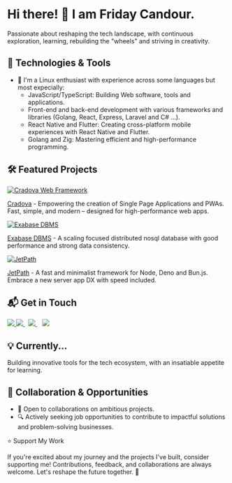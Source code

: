 # Hi there! 👋 I am Friday Candour.

Passionate about reshaping the tech landscape, with continuous exploration, learning, rebuilding the "wheels" and striving in creativity.

## 🚀 Technologies & Tools

- 🐧 I'm a Linux enthusiast with experience across some languages but most expecially:
  - JavaScript/TypeScript: Building Web software, tools and applications.
  - Front-end and back-end development with various frameworks and libraries (Golang, React, Express, Laravel and C# ...).
  - React Native and Flutter: Creating cross-platform mobile experiences with React Native and Flutter.
  - Golang and Zig: Mastering efficient and high-performance programming.

## 🛠️ Featured Projects

[![Cradova Web Framework](https://github-readme-stats.vercel.app/api/pin/?username=fridaycandour&repo=cradova)](https://github.com/fridaycandour/cradova)

[Cradova](https://github.com/fridaycandour/cradova) - Empowering the creation of Single Page Applications and PWAs.
Fast, simple, and modern – designed for high-performance web apps.

[![Exabase DBMS](https://github-readme-stats.vercel.app/api/pin/?username=Uiedbook&repo=Exabase)](https://github.com/Uiedbook/Exabase)

[Exabase DBMS](https://github.com/Uiedbook/Exabase) - A scaling focused distributed nosql database with good performance and strong data consistency.

[![JetPath](https://github-readme-stats.vercel.app/api/pin/?username=Uiedbook&repo=JetPath)](https://github.com/Uiedbook/JetPath)

[JetPath](https://github.com/Uiedbook/JetPath) - A fast and minimalist framework for Node, Deno and Bun.js. Embrace a new server app DX with speed included.

## 📬 Get in Touch

<a href="https://www.twitter.com/fridaycandour" alt="Follow Me on Twitter"> 
    <img src="https://img.shields.io/badge/twitter-%231DA1F2.svg?&style=for-the-badge&logo=twitter&logoColor=white" />
</a>
<a href="https://www.linkedin.com/in/friday-candour-8a18011a5/" alt="Connect on LinkedIn"> 
  <img src="https://img.shields.io/badge/linkedin-%230077B5.svg?&style=for-the-badge&logo=linkedin&logoColor=white" />
</a>&nbsp;
<a href="mailto:fridaycandours@gmail.com">
  <img src="https://img.shields.io/badge/email me-%23D14836.svg?&style=for-the-badge&logo=gmail&logoColor=white" />
</a>&nbsp;&nbsp;

<a href="https://api.whatsapp.com/send?phone=2348166948755&text=Hello%20Friday,%20I%20got%20your%20contact%20from%20your%20Github%20profile" alt="Connect on Whatsapp"> 
    <img src="https://img.shields.io/badge/WHATSAPP-%2325D366.svg?&style=for-the-badge&logo=whatsapp&logoColor=white" />
</a> 
<!-- links to your social media accounts -->

[1]: https://mobile.twitter.com/fridaycandour
[2]: https://github.com/fridaycandour
[3]: https://www.linkedin.com/in/friday-candour-8a18011a5


## 💡 Currently...

Building innovative tools for the  tech ecosystem, with an insatiable appetite for learning.

## 👯 Collaboration & Opportunities

- 🌟 Open to collaborations on ambitious projects.
- 🔍 Actively seeking job opportunities to contribute to impactful solutions and problem-solving businesses.

⭐ Support My Work

If you're excited about my journey and the projects I've built, consider supporting me! Contributions, feedback, and collaborations are always welcome. Let's reshape the future together. 🚀
